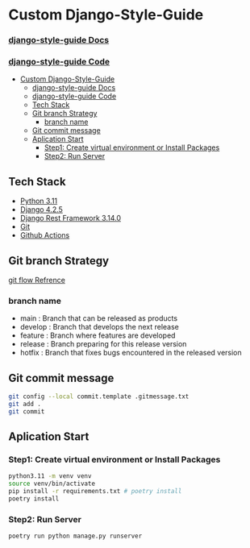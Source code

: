 # Custom Django-Style-Guide
### [django-style-guide Docs](https://github.com/HackSoftware/Django-Styleguide)
### [django-style-guide Code](https://github.com/HackSoftware/Django-Styleguide-Example)

<!-- toc -->
- [Custom Django-Style-Guide](#custom-django-style-guide)
    - [django-style-guide Docs](#django-style-guide-docs)
    - [django-style-guide Code](#django-style-guide-code)
  - [Tech Stack](#tech-stack)
  - [Git branch Strategy](#git-branch-strategy)
    - [branch name](#branch-name)
  - [Git commit message](#git-commit-message)
  - [Aplication Start](#aplication-start)
    - [Step1: Create virtual environment or Install Packages](#step1-create-virtual-environment-or-install-packages)
    - [Step2: Run Server](#step2-run-server)

<!-- tocstop -->

## Tech Stack
- [Python 3.11](https://www.python.org/)
- [Django 4.2.5](https://docs.djangoproject.com/ko/4.2/intro/)
- [Django Rest Framework 3.14.0](https://www.django-rest-framework.org/)
- [Git](https://git-scm.com/docs)
- [Github Actions](https://docs.github.com/ko/actions)

## Git branch Strategy
[git flow Refrence](https://techblog.woowahan.com/2553/)
### branch name
- main : Branch that can be released as products
- develop : Branch that develops the next release
- feature : Branch where features are developed
- release : Branch preparing for this release version
- hotfix : Branch that fixes bugs encountered in the released version

## Git commit message 
```bash
git config --local commit.template .gitmessage.txt 
git add .
git commit
```
## Aplication Start

### Step1: Create virtual environment or Install Packages
```bash
python3.11 -m venv venv 
source venv/bin/activate
pip install -r requirements.txt # poetry install
poetry install
```

### Step2: Run Server
```bash
poetry run python manage.py runserver
```
